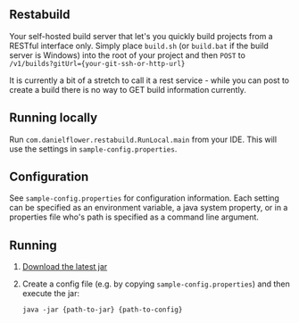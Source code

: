 Restabuild
----------

Your self-hosted build server that let's you quickly build projects from a RESTful interface only.
Simply place `build.sh` (or `build.bat` if the build server is Windows) into the root of your project
and then `POST` to `/v1/builds?gitUrl={your-git-ssh-or-http-url}`

It is currently a bit of a stretch to call it a rest service - while you can post to create a
build there is no way to GET build information currently.

Running locally
---------------

Run `com.danielflower.restabuild.RunLocal.main` from your IDE. This will use the settings in
`sample-config.properties`.

Configuration
-------------

See `sample-config.properties` for configuration information. Each setting can be specified
as an environment variable, a java system property, or in a properties file who's path is
specified as a command line argument.

Running
-------

1. [Download the latest jar](http://search.maven.org/#search%7Cgav%7C1%7Cg%3A%22com.danielflower.apprunner%22%20AND%20a%3A%22restabuild%22)
2. Create a config file (e.g. by copying `sample-config.properties`) and then execute the jar:

       java -jar {path-to-jar} {path-to-config}
